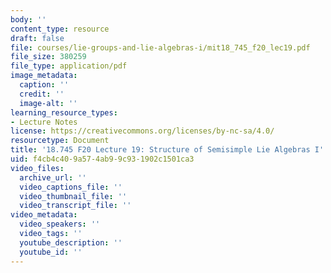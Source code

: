 ```yaml
---
body: ''
content_type: resource
draft: false
file: courses/lie-groups-and-lie-algebras-i/mit18_745_f20_lec19.pdf
file_size: 380259
file_type: application/pdf
image_metadata:
  caption: ''
  credit: ''
  image-alt: ''
learning_resource_types:
- Lecture Notes
license: https://creativecommons.org/licenses/by-nc-sa/4.0/
resourcetype: Document
title: '18.745 F20 Lecture 19: Structure of Semisimple Lie Algebras I'
uid: f4cb4c40-9a57-4ab9-9c93-1902c1501ca3
video_files:
  archive_url: ''
  video_captions_file: ''
  video_thumbnail_file: ''
  video_transcript_file: ''
video_metadata:
  video_speakers: ''
  video_tags: ''
  youtube_description: ''
  youtube_id: ''
---
```

